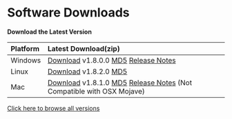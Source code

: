 # Software Downloads

**Download the Latest Version**

| Platform | Latest Download\(zip\) |
| :--- | :--- |
| Windows | [Download](https://printm3d.com/files/software_pro_alpha/Windows/2017-09-21-setup_m3d-V1.8.0.0.exe) v1.8.0.0  [MD5](https://printm3d.com/files/software_pro_alpha/Windows/2017-09-21-setup_m3d-V1.8.0.0.exe.md5.txt)  [Release Notes](http://printm3d.com/files/software_pro_alpha/Release_Notes_Windows_Pro.pdf) |
| Linux | [Download](http://printm3d.com/files/software_pro_alpha/Linux/m3drealize_1.8.2-1_amd64.deb) v1.8.2.0  [MD5](http://site.printm3d.com/files/software_pro_alpha/Linux/m3drealize_1.8.2-1_amd64.deb.md5.txt) |
| Mac | [Download](http://printm3d.com/files/software_pro_alpha/Mac/2017-10-05-v1.8.1.0-M3D.dmg) v1.8.1.0  [MD5](http://printm3d.com/files/software_pro_alpha/Mac/2017-10-05-v1.8.1.0-M3D.dmg.md5.txt)  [Release Notes](http://printm3d.com/files/software_pro_alpha/Release_Notes_Mac_Pro_Alpha.pdf) \(Not Compatible with OSX Mojave\) |

[Click here to browse all versions](https://www.dropbox.com/sh/6qnlmq0d3zusyj2/AAD048ZcHaxbEKL5fn2W3Rx0a?dl=0)

